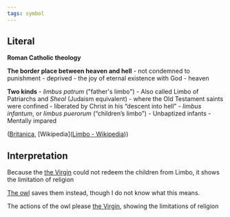 ```yaml
---
tags: symbol 
---
```

## Literal
**Roman Catholic theology**

**The border place between heaven and hell**
	- not condemned to punishment
	- deprived 
		- the joy of eternal existence with God
		- heaven

**Two kinds**
	- *limbus patrum* ("father's limbo")
		- Also called Limbo of Patriarchs and *Sheol* (Judaism equivalent)
		- where the Old Testament saints were confined
		- liberated by Christ in his “descent into hell”
	- *limbus infantum*, or *limbus puerorum* (“children’s limbo”)
		- Unbaptized infants 
		- Mentally impared

([Britanica](https://www.britannica.com/topic/limbo-Roman-Catholic-theology#:~:text=limbo%2C%20in%20Roman,the%20mentally%20impaired.), [Wikipedia]([Limbo - Wikipedia](https://en.wikipedia.org/wiki/Limbo)))

## Interpretation
Because the [the Virgin](</the Virgin>) could not redeem the children from Limbo, it shows the limitation of religion

[The owl](</The Owl>) saves them instead, though I do not know what this means.

The actions of the owl please [the Virgin](</the Virgin>), showing the limitations of religion